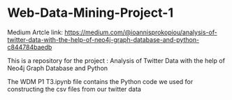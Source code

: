 # Web-Data-Mining-Project-1
Medium Artcle link: https://medium.com/@ioannisprokopiou/analysis-of-twitter-data-with-the-help-of-neo4j-graph-database-and-python-c844784baedb

This is a repository for the project : Analysis of Twitter Data with the help of Neo4j Graph Database and Python

The WDM P1 T3.ipynb file contains the Python code we used for constructing the csv files from our twitter data 
